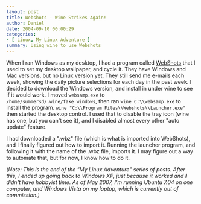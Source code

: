 ```yaml
---
layout: post
title: Webshots - Wine Strikes Again!
author: Daniel
date: 2004-09-10 00:00:29
categories:
- [ Linux, My Linux Adventure ]
summary: Using wine to use Webshots
---
```


When I ran Windows as my desktop, I had a program called [WebShots][] that I used to set my desktop wallpaper, and cycle it. They have Windows and Mac versions, but no Linux version yet. They still send me e-mails each week, showing the daily picture selections for each day in the past week. I decided to download the Windows version, and install in under wine to see if it would work. I moved `websamp.exe` to `/home/summersd/.wine/fake_windows`, then ran `wine C:\\websamp.exe` to install the program. `wine "C:\\Program Files\\Webshots\\Launcher.exe"` then started the desktop control. I used that to disable the tray icon (wine has one, but you can't see it), and I disabled almost every other "auto update" feature.

I had downloaded a ".wbz" file (which is what is imported into WebShots), and I finally figured out how to import it. Running the launcher program, and following it with the name of the .wbz file, imports it. I may figure out a way to automate that, but for now, I know how to do it.

_(Note: This is the end of the "My Linux Adventure" series of posts. After this, I ended up going back to Windows XP, just because it worked and I didn't have hobbyist time. As of May 2007, I'm running Ubuntu 7.04 on one computer, and Windows Vista on my laptop, which is currently out of commission.)_


[WebShots]: //www.webshots.com
